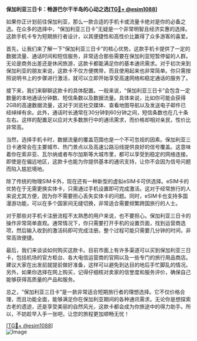 **保加利亚三日卡：畅游巴尔干半岛的心动之选[[TG💪+ @esim1088](https://t.me/s/esim1088)]**

如果你正计划前往保加利亚，那么一款合适的手机卡或流量卡绝对是你的必备之选。在众多的选择中，“保加利亚三日卡”无疑是一个非常明智且经济实惠的选择。这款手机卡专为短期旅行者设计，以其便捷性和高性价比赢得了众多游客的喜爱。

首先，让我们来了解一下“保加利亚三日卡”的核心优势。这款手机卡提供了一定的数据流量、通话时间和短信服务，非常适合那些需要在保加利亚短暂停留的人群。无论是商务出差还是休闲旅游，这款卡都能满足你的基本通讯需求。对于初次来到保加利亚的朋友来说，这款卡不仅方便携带，而且使用起来也非常简单。你只需按照说明书上的步骤进行激活，就可以立即开始享受高速网络和稳定通话的服务了。

接下来，我们来聊聊这款卡的具体配置。一般来说，“保加利亚三日卡”会包含一定数量的本地通话分钟数、短信条数以及数据流量。具体来说，比如你可能会获得2GB的高速数据流量，这对于浏览社交媒体、查看地图导航以及发送电子邮件已经绰绰有余。此外，通话时长通常在30分钟到60分钟之间，短信条数也在几十条左右。这样的配置足以应对大多数旅行中的通讯需求，而价格却相对亲民，性价比非常高。

当然，选择手机卡时，数据流量的覆盖范围也是一个不可忽视的因素。保加利亚三日卡通常会在主要城市、热门景点以及高速公路沿线提供良好的信号覆盖。这意味着你在索非亚、瓦尔纳或者布尔加斯等大城市里，都可以享受到稳定的网络连接。即使是在偏远地区，这款卡也能为你提供基本的通讯支持，让你不会因为信号问题而陷入尴尬境地。

除了传统的物理SIM卡外，现在还有一种新型的虚拟eSIM卡可供选择。eSIM卡的优势在于无需更换实体卡，只需通过手机设置即可完成激活。这对于经常旅行的人来说尤其方便，因为你不需要担心丢失实体卡的问题。同时，eSIM卡也支持多国漫游功能，可以在多个国家间无缝切换，非常适合需要频繁跨国旅行的人士。

对于那些对手机卡注册流程不太熟悉的用户来说，也不要担心。保加利亚三日卡的操作非常简单直观。通常情况下，你只需要打开手机的设置页面，找到运营商选项，然后输入收到的激活码即可完成注册。整个过程可能只需要几分钟的时间，非常高效便捷。

最后，我们来谈谈如何购买这款卡。目前市面上有许多渠道可以买到保加利亚三日卡，包括机场的官方柜台、各大电信运营商的官网以及一些专门的旅行用品商店。建议大家在出发前就提前做好准备，这样可以避免到达目的地后手忙脚乱的情况。另外，如果你选择在网上购买，记得仔细核对卖家的信誉度和服务评价，确保自己能够获得高质量的产品和服务。

总之，“保加利亚三日卡”是一款非常适合短期旅行者的理想选择。它不仅价格合理，而且功能全面，能够满足你在保加利亚期间的各种通讯需求。无论你是想探索古老的遗迹，还是享受美丽的自然风光，这款卡都会成为你旅途中的得力助手。所以，不妨趁早入手一张吧，让您的旅程更加顺畅无忧！

[[TG💪+ @esim1088](https://t.me/s/esim1088)]  
![Image](https://i.postimg.cc/4NQfJmqS/Snipaste-2025-05-13-00-14-12.png)